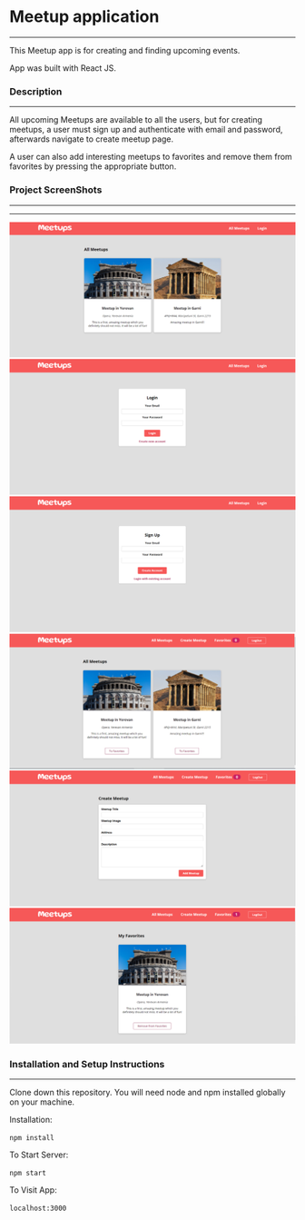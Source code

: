 # Meetup application

---

This Meetup app is for creating and finding upcoming events.

App was built with React JS.

### Description

---

All upcoming Meetups are available to all the users, but for creating meetups, a user must sign up and authenticate with email and password, afterwards navigate to create meetup page.

A user can also add interesting meetups to favorites and remove them from favorites by pressing the appropriate button․

### Project ScreenShots

---

---

![1](images/1.png)
![2](images/2.png)
![3](images/3.png)
![4](images/4.png)
![5](images/5.png)
![6](images/6.png)

### Installation and Setup Instructions

---

Clone down this repository. You will need node and npm installed globally on your machine.

Installation:

`npm install`

To Start Server:

`npm start`

To Visit App:

`localhost:3000`

